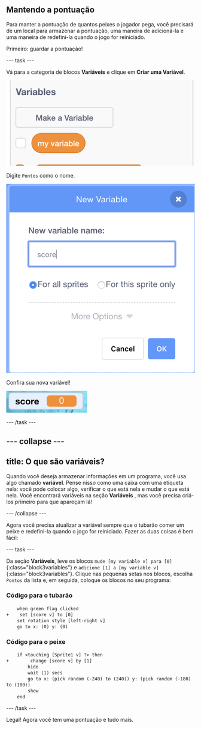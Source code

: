 ## Mantendo a pontuação

Para manter a pontuação de quantos peixes o jogador pega, você precisará de um local para armazenar a pontuação, uma maneira de adicioná-la e uma maneira de redefini-la quando o jogo for reiniciado.

Primeiro: guardar a pontuação!

\--- task \---

Vá para a categoria de blocos **Variáveis** e clique em **Criar uma Variável**.

![](images/catch5.png)

Digite `Pontos` como o nome.

![](images/catch6.png)

Confira sua nova variável!

![A variável Pontos é exibida no palco](images/scoreVariableStage.png)

\--- /task \---

## \--- collapse \---

## title: O que são variáveis?

Quando você deseja armazenar informações em um programa, você usa algo chamado **variável**. Pense nisso como uma caixa com uma etiqueta nela: você pode colocar algo, verificar o que está nela e mudar o que está nela. Você encontrará variáveis na seção **Variáveis** , mas você precisa criá-los primeiro para que apareçam lá!

\--- /collapse \---

Agora você precisa atualizar a variável sempre que o tubarão comer um peixe e redefini-la quando o jogo for reiniciado. Fazer as duas coisas é bem fácil:

\--- task \---

Da seção **Variáveis**, leve os blocos `mude [my variable v] para [0]`{:class="block3variables"} e `adicione [1] a [my variable v]`{:class="block3variables"}. Clique nas pequenas setas nos blocos, escolha `Pontos` da lista e, em seguida, coloque os blocos no seu programa:

### Código para o tubarão

```blocks3
    when green flag clicked
+    set [score v] to [0]
    set rotation style [left-right v]
    go to x: (0) y: (0)
```

### Código para o peixe

```blocks3
    if <touching [Sprite1 v] ?> then
+        change [score v] by [1]
        hide
        wait (1) secs
        go to x: (pick random (-240) to (240)) y: (pick random (-180) to (180))
        show
    end
```

\--- /task \---

Legal! Agora você tem uma pontuação e tudo mais.
